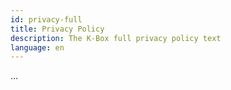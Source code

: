```yaml
---
id: privacy-full
title: Privacy Policy
description: The K-Box full privacy policy text
language: en
---
```


...
